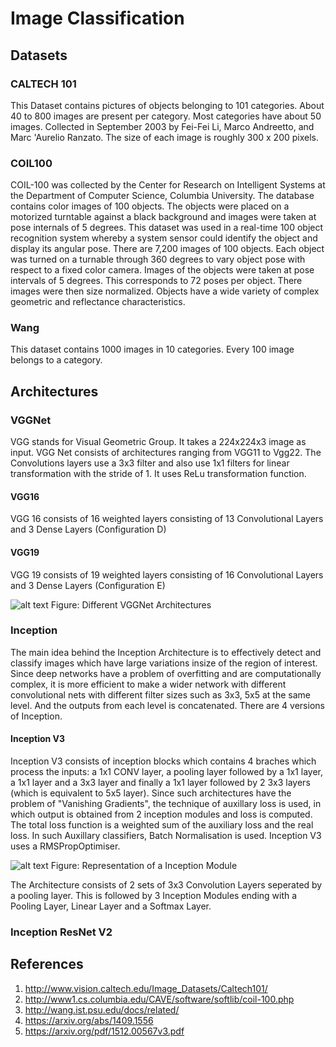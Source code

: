 # Image Classification

## Datasets
### CALTECH 101
This Dataset contains pictures of objects belonging to 101 categories. About 40 to 800 images are present per category. Most categories have about 50 images. Collected in September 2003 by Fei-Fei Li, Marco Andreetto, and Marc 'Aurelio Ranzato.  The size of each image is roughly 300 x 200 pixels.

### COIL100
COIL-100 was collected by the Center for Research on Intelligent Systems at the Department of Computer Science, Columbia University. The database contains color images of 100 objects. The objects were placed on a motorized turntable against a black background and images were taken at pose internals of 5 degrees. This dataset was used in a real-time 100 object recognition system whereby a system sensor could identify the object and display its angular pose. There are 7,200 images of 100 objects. Each object was turned on a turnable through 360 degrees to vary object pose with respect to a fixed color camera. Images of the objects were taken at pose intervals of 5 degrees. This corresponds to 72 poses per object. There images were then size normalized. Objects have a wide variety of complex geometric and reflectance characteristics.

### Wang
This dataset contains 1000 images in 10 categories. Every 100 image belongs to a category.

## Architectures
### VGGNet
VGG stands for Visual Geometric Group. It takes a 224x224x3 image as input. VGG Net consists of architectures ranging from VGG11 to Vgg22. The Convolutions layers use a 3x3 filter and also use 1x1 filters for linear transformation with the stride of 1. It uses ReLu transformation function.

#### VGG16
VGG 16 consists of 16 weighted layers consisting of 13 Convolutional Layers and 3 Dense Layers (Configuration D)

#### VGG19
VGG 19 consists of 19 weighted layers consisting of 16 Convolutional Layers and 3 Dense Layers (Configuration E)

![alt text](https://github.com/niranjana98/Image-Classification/blob/main/VGGNet.png)
Figure: Different VGGNet Architectures

### Inception
The main idea behind the Inception Architecture is to effectively detect and classify images which have large variations insize of the region of interest. Since deep networks have a problem of overfitting and are computationally complex, it is more efficient to make a wider network with different convolutional nets with different filter sizes such as 3x3, 5x5 at the same level. And the outputs from each level is concatenated. There are 4 versions of Inception. 

#### Inception V3
Inception V3 consists of inception blocks which contains 4 braches which process the inputs: a 1x1 CONV layer, a pooling layer followed by a 1x1 layer, a 1x1 layer and a 3x3 layer and finally a 1x1 layer followed by 2 3x3 layers (which is equivalent to 5x5 layer). Since such architectures have the problem of "Vanishing Gradients", the technique of auxillary loss is used, in which output is obtained from 2 inception modules and loss is computed. The total loss function is a weighted sum of the auxiliary loss and the real loss. In such Auxillary classifiers, Batch Normalisation is used. Inception V3 uses a RMSPropOptimiser.

![alt text](https://github.com/niranjana98/Image-Classification/blob/main/Inception%20Module.png)
Figure: Representation of a Inception Module

The Architecture consists of 2 sets of 3x3 Convolution Layers seperated by a pooling layer. This is followed by 3 Inception Modules ending with a Pooling Layer, Linear Layer and a Softmax Layer.

### Inception ResNet V2



## References
1. http://www.vision.caltech.edu/Image_Datasets/Caltech101/
2. http://www1.cs.columbia.edu/CAVE/software/softlib/coil-100.php
3. http://wang.ist.psu.edu/docs/related/
4. https://arxiv.org/abs/1409.1556
5. https://arxiv.org/pdf/1512.00567v3.pdf

